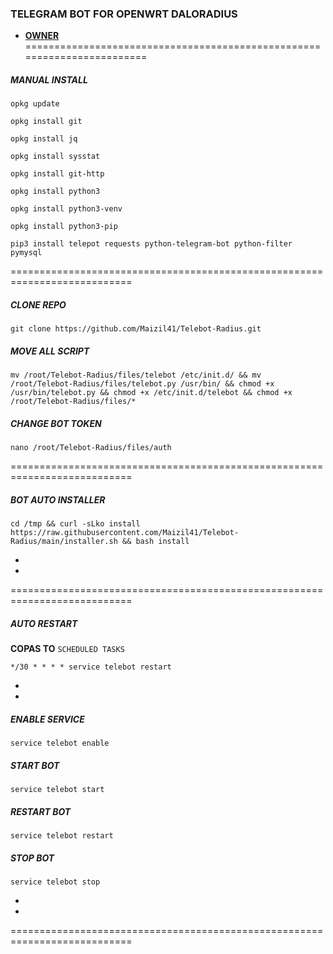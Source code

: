 ### TELEGRAM BOT FOR OPENWRT DALORADIUS

* [**OWNER**](https://t.me/maizil41)
========================================================================
##### MANUAL INSTALL
```
opkg update
```
```
opkg install git
```
```
opkg install jq
```
```
opkg install sysstat
```
```
opkg install git-http
```
```
opkg install python3
```
```
opkg install python3-venv
```
```
opkg install python3-pip
```
```
pip3 install telepot requests python-telegram-bot python-filter pymysql
```

===========================================================================
##### CLONE REPO
```
git clone https://github.com/Maizil41/Telebot-Radius.git
```
##### MOVE ALL SCRIPT
```
mv /root/Telebot-Radius/files/telebot /etc/init.d/ && mv /root/Telebot-Radius/files/telebot.py /usr/bin/ && chmod +x /usr/bin/telebot.py && chmod +x /etc/init.d/telebot && chmod +x /root/Telebot-Radius/files/*
```
##### CHANGE BOT TOKEN
```
nano /root/Telebot-Radius/files/auth
```
===========================================================================
##### BOT AUTO INSTALLER

```
cd /tmp && curl -sLko install https://raw.githubusercontent.com/Maizil41/Telebot-Radius/main/installer.sh && bash install
```
*
*
===========================================================================
##### AUTO RESTART
**COPAS TO** `SCHEDULED TASKS`
```
*/30 * * * * service telebot restart
```
*
*
##### ENABLE SERVICE 

```
service telebot enable
```

##### START BOT 

```
service telebot start
```

##### RESTART BOT 

```
service telebot restart
```

##### STOP BOT 

```
service telebot stop
```
*
*
===========================================================================
